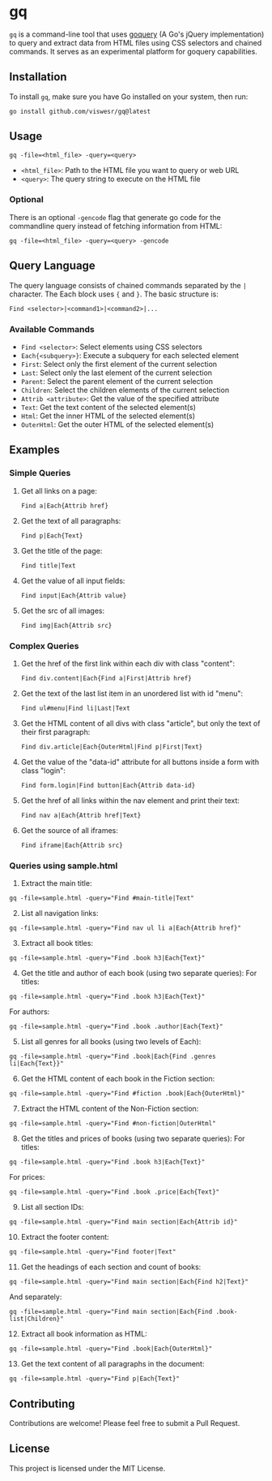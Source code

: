 # gq

`gq` is a command-line tool that uses [goquery](https://github.com/PuerkitoBio/goquery) (A Go's jQuery implementation) to query and extract data from HTML files using CSS selectors and chained commands. It serves as an experimental platform for goquery capabilities.

## Installation

To install `gq`, make sure you have Go installed on your system, then run:

```
go install github.com/viswesr/gq@latest
```

## Usage

```
gq -file=<html_file> -query=<query>
```

- `<html_file>`: Path to the HTML file you want to query or web URL
- `<query>`: The query string to execute on the HTML file

### Optional

There is an optional `-gencode` flag that generate go code for the commandline query instead of fetching information from HTML:

```
gq -file=<html_file> -query=<query> -gencode
```


## Query Language

The query language consists of chained commands separated by the `|` character. The Each block uses `{` and `}`. The basic structure is:

```
Find <selector>|<command1>|<command2>|...
```

### Available Commands

- `Find <selector>`: Select elements using CSS selectors
- `Each{<subquery>}`: Execute a subquery for each selected element
- `First`: Select only the first element of the current selection
- `Last`: Select only the last element of the current selection
- `Parent`: Select the parent element of the current selection
- `Children`: Select the children elements of the current selection
- `Attrib <attribute>`: Get the value of the specified attribute
- `Text`: Get the text content of the selected element(s)
- `Html`: Get the inner HTML of the selected element(s)
- `OuterHtml`: Get the outer HTML of the selected element(s)

## Examples

### Simple Queries

1. Get all links on a page:
   ```
   Find a|Each{Attrib href}
   ```

2. Get the text of all paragraphs:
   ```
   Find p|Each{Text}
   ```

3. Get the title of the page:
   ```
   Find title|Text
   ```

4. Get the value of all input fields:
   ```
   Find input|Each{Attrib value}
   ```

5. Get the src of all images:
   ```
   Find img|Each{Attrib src}
   ```

### Complex Queries

1. Get the href of the first link within each div with class "content":
   ```
   Find div.content|Each{Find a|First|Attrib href}
   ```

2. Get the text of the last list item in an unordered list with id "menu":
   ```
   Find ul#menu|Find li|Last|Text
   ```

3. Get the HTML content of all divs with class "article", but only the text of their first paragraph:
   ```
   Find div.article|Each{OuterHtml|Find p|First|Text}
   ```

4. Get the value of the "data-id" attribute for all buttons inside a form with class "login":
   ```
   Find form.login|Find button|Each{Attrib data-id}
   ```

5. Get the href of all links within the nav element and print their text:
   ```
   Find nav a|Each{Attrib href|Text}
   ```

6. Get the source of all iframes:
   ```
   Find iframe|Each{Attrib src}
   ```
### Queries using sample.html

1. Extract the main title:
```
gq -file=sample.html -query="Find #main-title|Text"
```

2. List all navigation links:
```
gq -file=sample.html -query="Find nav ul li a|Each{Attrib href}"
```

3. Extract all book titles:
```
gq -file=sample.html -query="Find .book h3|Each{Text}"
```

4. Get the title and author of each book (using two separate queries):
For titles:
```
gq -file=sample.html -query="Find .book h3|Each{Text}"
```
For authors:
```
gq -file=sample.html -query="Find .book .author|Each{Text}"
```

5. List all genres for all books (using two levels of Each):
```
gq -file=sample.html -query="Find .book|Each{Find .genres li|Each{Text}}"
```

6. Get the HTML content of each book in the Fiction section:
```
gq -file=sample.html -query="Find #fiction .book|Each{OuterHtml}"
```

7. Extract the HTML content of the Non-Fiction section:
```
gq -file=sample.html -query="Find #non-fiction|OuterHtml"
```

8. Get the titles and prices of books (using two separate queries):
For titles:
```
gq -file=sample.html -query="Find .book h3|Each{Text}"
```
For prices:
```
gq -file=sample.html -query="Find .book .price|Each{Text}"
```

9. List all section IDs:
```
gq -file=sample.html -query="Find main section|Each{Attrib id}"
```

10. Extract the footer content:
```
gq -file=sample.html -query="Find footer|Text"
```

11. Get the headings of each section and count of books:
```
gq -file=sample.html -query="Find main section|Each{Find h2|Text}"
```
And separately:

```
gq -file=sample.html -query="Find main section|Each{Find .book-list|Children}"
```

12. Extract all book information as HTML:
```
gq -file=sample.html -query="Find .book|Each{OuterHtml}"
```

13. Get the text content of all paragraphs in the document:
```
gq -file=sample.html -query="Find p|Each{Text}"
```

## Contributing

Contributions are welcome! Please feel free to submit a Pull Request.

## License

This project is licensed under the MIT License.
